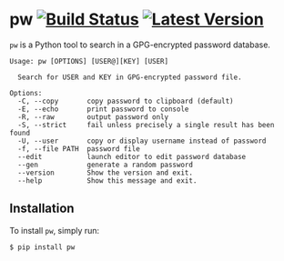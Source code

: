# pw [![Build Status](https://travis-ci.org/catch22/pw.svg?branch=master)](https://travis-ci.org/catch22/pw) [![Latest Version](https://badge.fury.io/py/pw.svg)](https://pypi.python.org/pypi/pw/)

`pw` is a Python tool to search in a GPG-encrypted password database.

```
Usage: pw [OPTIONS] [USER@][KEY] [USER]

  Search for USER and KEY in GPG-encrypted password file.

Options:
  -C, --copy       copy password to clipboard (default)
  -E, --echo       print password to console
  -R, --raw        output password only
  -S, --strict     fail unless precisely a single result has been found
  -U, --user       copy or display username instead of password
  -f, --file PATH  password file
  --edit           launch editor to edit password database
  --gen            generate a random password
  --version        Show the version and exit.
  --help           Show this message and exit.
```


## Installation

To install `pw`, simply run:

```bash
$ pip install pw
```
